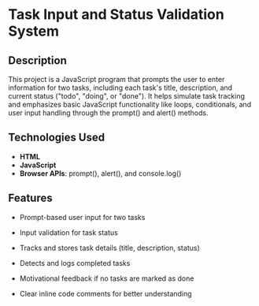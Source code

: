 # Task Input and Status Validation System

## Description

This project is a JavaScript program that prompts the user to enter information for two tasks, including each task's title, description, and current status ("todo", "doing", or "done"). It helps simulate task tracking and emphasizes basic JavaScript functionality like loops, conditionals, and user input handling through the prompt() and alert() methods.

## Technologies Used

 - **HTML**
 - **JavaScript**
 - **Browser APIs**: prompt(), alert(), and console.log()

## Features

 - Prompt-based user input for two tasks

 - Input validation for task status

 - Tracks and stores task details (title, description, status)

 - Detects and logs completed tasks

 - Motivational feedback if no tasks are marked as done

 - Clear inline code comments for better understanding

  



